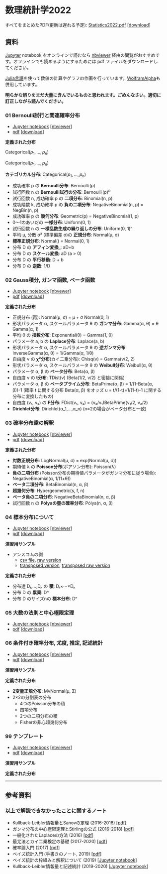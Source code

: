# 数理統計学2022

すべてをまとめたPDF(更新は遅れる予定): [Statistics2022.pdf](https://github.com/genkuroki/Statistics/blob/master/2022/Statistics2022.pdf) \[[download](https://github.com/genkuroki/Statistics/raw/master/2022/Statistics2022.pdf)\]


## 資料

[Jupyter](https://jupyter.org/) notebook をオンラインで読むなら [nbviewer](https://nbviewer.org/) 経由の閲覧がおすすめです。オフラインでも読めるようにするためには pdf ファイルをダウンロードしてください。

[Julia言語](https://julialang.org/)を使って数値の計算やグラフの作画を行っています。[WolframAlpha](https://www.wolframalpha.com/)も併用しています。

__明らかな誤りをまだ大量に含んでいるものと思われます。ごめんなさい。適切に訂正しながら読んでください。__

### 01 Bernoulli試行と関連確率分布

* [Jupyter notebook](https://github.com/genkuroki/Statistics/blob/master/2022/01%20Bernoulli%20trial%20and%20related%20distributions.ipynb)
\[[nbviewer](https://nbviewer.org/github/genkuroki/Statistics/blob/master/2022/01%20Bernoulli%20trial%20and%20related%20distributions.ipynb)\]
* [pdf](https://github.com/genkuroki/Statistics/blob/master/2022/01%20Bernoulli%20trial%20and%20related%20distributions.pdf)
\[[download](https://github.com/genkuroki/Statistics/raw/master/2022/01%20Bernoulli%20trial%20and%20related%20distributions.pdf)\]

__定義された分布__

$\mathrm{Categorical}(p_1,\ldots,p_n)$

$\text{Categorical}(p_1,\ldots,p_n)$

__カテゴリカル分布__: $\mathrm{Categorical}(p_1,\ldots,p_n)$

* 成功確率 p の __Bernoulli分布__: $\operatorname{Bernoulli}(p)$
* 試行回数 n の __Bernoulli試行の分布__: $\operatorname{Bernoulli}(p)^n$
* 試行回数 n, 成功確率 p の __二項分布__: Binomial(n, p)
* 成功階数 k, 成功確率 p の __負の二項分布__: NegativeBinomial(n, p) = NegBin(n, p)
* 成功確率 p の __幾何分布__: Geometric(p) = NegativeBinomial(1, p)
* 0～1のあいだの __一様分布__: Uniform(0, 1)
* 試行回数 n の __一様乱数生成の繰り返しの分布__: Uniform(0, 1)ⁿ
* 平均 μ, 分散 σ² (標準偏差 σ)の __正規分布__: Normal(μ, σ)
* __標準正規分布__: Normal() = Normal(0, 1)
* 分布 D の __アフィン変換___: aD+b
* 分布 D の __スケール変換__: aD (a > 0)
* 分布 D の __平行移動__: D + b
* 分布 D の __逆数__: 1/D

### 02 Gauss積分, ガンマ函数, ベータ函数

* [Jupyter notebook](https://github.com/genkuroki/Statistics/blob/master/2022/02%20Gaussian%20integrals%2C%20Gamma%20and%20Beta%20functions.ipynb)
\[[nbvewer](https://nbviewer.org/github/genkuroki/Statistics/blob/master/2022/02%20Gaussian%20integrals%2C%20Gamma%20and%20Beta%20functions.ipynb)\]
* [pdf](https://github.com/genkuroki/Statistics/blob/master/2022/02%20Gaussian%20integrals%2C%20Gamma%20and%20Beta%20functions.pdf)
\[[download](https://github.com/genkuroki/Statistics/raw/master/2022/02%20Gaussian%20integrals%2C%20Gamma%20and%20Beta%20functions.pdf)\]

__定義された分布__

* 正規分布 (再): Normal(μ, σ) = μ + σ Normal(0, 1)
* 形状パラメータ α, スケールパラメータ θ の __ガンマ分布__: Gamma(α, θ) = θ Gamma(α, 1)
* 平均 θ の __指数分布__: Exponential(θ) = Gamma(1, θ)
* パラメータ a, b の __Laplace分布__: Laplace(a, b)
* 形状パラメータ α, スケールパラメータ θ の __逆ガンマ分布__: InverseGamma(α, θ) = 1/Gamma(α, 1/θ)
* 自由度 ν の __χ²分布__(カイ二乗分布): Chisq(ν) = Gamma(ν/2, 2)
* 形状パラメータ α, スケールパラメータ θ の __Weibull分布__: Weibull(α, θ)
* パラメータ α, β の __ベータ分布__: Beta(α, β)
* 自由度 ν の __t分布__: TDist(ν) (Beta(1/2, ν/2) と密接に関係)
* パラメータ α, β の __ベータプライム分布__: BetaPrime(α, β) = 1/(1-Beta(α, β))-1  (確率 t に関する分布 Beta(α, β) をオッズ u = t/(1-t)=1/(1-t)-1 に関する分布に変換したもの) 
* 自由度 (ν₁, ν₂) の __F分布__: FDist(ν₁, ν₂) = (ν₂/ν₁)BetaPrime(ν₁/2, ν₂/2)
* __Dirichlet分布__: Dirichlet(α_1,…,α_n)  (n=2の場合がベータ分布と一致)

### 03 確率分布達の解釈

* [Jupyter notebook](https://github.com/genkuroki/Statistics/blob/master/2022/03%20Interpretation%20of%20probability%20distributions.ipynb)
\[[nbviewer](https://nbviewer.org/github/genkuroki/Statistics/blob/master/2022/03%20Interpretation%20of%20probability%20distributions.ipynb)\]
* [pdf](https://github.com/genkuroki/Statistics/blob/master/2022/03%20Interpretation%20of%20probability%20distributions.pdf)
\[[download](https://github.com/genkuroki/Statistics/raw/master/2022/03%20Interpretation%20of%20probability%20distributions.pdf)\]

__定義された分布__

* __対数正規分布__: LogNormal(μ, σ) = exp(Normal(μ, σ))
* 期待値 λ の __Poisson分布__(ポアソン分布): Poisson(λ)
* __負の二項分布__ (Poisson分布の期待値パラメータがガンマ分布に従う場合): NegativeBinomial(α, 1/(1+θ))
* __ベータ二項分布__: BetaBinomial(n, α, β)
* __超幾何分布__: Hypergeometric(s, f, n)
* __ベータ負の二項分布__: NegativeBetaBinomial(n, α, β)
* 試行回数 n の __Pólyaの壺の確率分布__: Pólya(n, α, β)

### 04 標本分布について

* [Jupyter notebook](https://github.com/genkuroki/Statistics/blob/master/2022/04%20Distribution%20of%20samples.ipynb)
\[[nbviewer](https://nbviewer.org/github/genkuroki/Statistics/blob/master/2022/04%20Distribution%20of%20samples.ipynb)\]
* [pdf](https://github.com/genkuroki/Statistics/blob/master/2022/04%20Distribution%20of%20samples.pdf)
\[[download](https://github.com/genkuroki/Statistics/raw/master/2022/04%20Distribution%20of%20samples.pdf)\]

__演習用サンプル__

* アンスコムの例
  * [csv file](https://github.com/genkuroki/Statistics/blob/master/2022/data/anscombe.csv), [raw version](https://raw.githubusercontent.com/genkuroki/Statistics/master/2022/data/anscombe.csv)
  * [transposed version](https://github.com/genkuroki/Statistics/blob/master/2022/data/anscombe_transposed.csv), [transposed raw version](https://raw.githubusercontent.com/genkuroki/Statistics/master/2022/data/anscombe_transposed.csv)

__定義された分布__

* 分布達 D₁,…,Dₙ の __積__: D₁×⋯×Dₙ
* 分布 D の __累乗__: Dⁿ
* 分布 D のサイズnの __標本分布__: Dⁿ

### 05 大数の法則と中心極限定理

* [Jupyter notebook](https://github.com/genkuroki/Statistics/blob/master/2022/05%20Central%20limit%20theorem.ipynb)
\[[nbviewer](https://nbviewer.org/github/genkuroki/Statistics/blob/master/2022/05%20Central%20limit%20theorem.ipynb)\]
* [pdf](https://github.com/genkuroki/Statistics/blob/master/2022/05%20Central%20limit%20theorem.pdf)
\[[download](https://github.com/genkuroki/Statistics/raw/master/2022/05%20Central%20limit%20theorem.pdf)\]

<!--
__演習用サンプル__

__定義された分布__
-->

### 06 条件付き確率分布, 尤度, 推定, 記述統計

* [Jupyter notebook]()
\[[nbviewer]()\]
* [pdf]()
\[[download]()\]

__演習用サンプル__

__定義された分布__

* __2変量正規分布__: MvNormal(μ, Σ)
* 2×2の分割表の分布
  * 4つのPoisson分布の積
  * 四項分布
  * 2つの二項分布の積
  * Fisherの非心超幾何分布

### 99 テンプレート

* [Jupyter notebook]()
\[[nbviewer]()\]
* [pdf]()
\[[download]()\]

__演習用サンプル__

__定義された分布__

---

## 参考資料

### 以上で解説できなかったことに関するノート

* Kullback-Leibler情報量とSanovの定理 (2016-2018) \[[pdf](https://genkuroki.github.io/documents/20160616KullbackLeibler.pdf)\]
* ガンマ分布の中心極限定理とStirlingの公式 (2016-2018) \[[pdf](https://genkuroki.github.io/documents/20160501StirlingFormula.pdf)\]
* 一般化されたLaplaceの方法 (2016) \[[pdf](https://genkuroki.github.io/documents/20161014GeneralizedLaplace.pdf)\]
* 最尤法とカイ二乗検定の基礎 (2017-2020) \[[pdf](https://genkuroki.github.io/documents/IntroMLE.pdf)\]
* 確率論入門 (2017) \[[pdf](https://genkuroki.github.io/documents/IntroProbability.pdf)\]
* ベイズ統計入門 (手書きのノート, 2019) \[[pdf](https://genkuroki.github.io/documents/2019-09-03_BayesianStatistics.pdf)\]
* ベイズ統計の枠組みと解釈について (2019) \[[Jupyter notebook](https://nbviewer.org/github/genkuroki/Statistics/blob/master/Introduction%20to%20Bayesian%20Statistics.ipynb)\]
* Kullback-Leibler情報量と記述統計 (2019-2020) \[[Jupyter notebook](https://nbviewer.org/github/genkuroki/Statistics/blob/master/KL%20information%20and%20descriptive%20statistics.ipynb)\]


